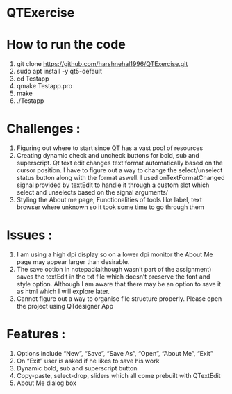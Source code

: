 # QTExercise

# How to run the code
  1) git clone https://github.com/harshnehal1996/QTExercise.git
  2) sudo apt install -y qt5-default
  3) cd Testapp
  4) qmake Testapp.pro
  5) make
  6) ./Testapp
 
# Challenges :
  1) Figuring out where to start since QT has a vast pool of resources
  2) Creating dynamic check and uncheck buttons for bold, sub and superscript. Qt text edit
  changes text format automatically based on the cursor position. I have to figure out a
  way to change the select/unselect status button along with the format aswell. I used
  onTextFormatChanged signal provided by textEdit to handle it through a custom slot
  which select and unselects based on the signal arguments/
  3) Styling the About me page, Functionalities of tools like label, text browser where
  unknown so it took some time to go through them

# Issues :
  1) I am using a high dpi display so on a lower dpi monitor the About Me page may appear
  larger than desirable.
  2) The save option in notepad(although wasn’t part of the assignment) saves the textEdit in
  the txt file which doesn’t preserve the font and style option. Although I am aware that
  there may be an option to save it as html which I will explore later.
  3) Cannot figure out a way to organise file structure properly. Please open the project using
  QTdesigner App

# Features :
  1) Options include “New”, “Save”, “Save As”, “Open”, “About Me”, “Exit”
  2) On “Exit” user is asked if he likes to save his work
  3) Dynamic bold, sub and superscript button
  4) Copy-paste, select-drop, sliders which all come prebuilt with QTextEdit
  5) About Me dialog box
